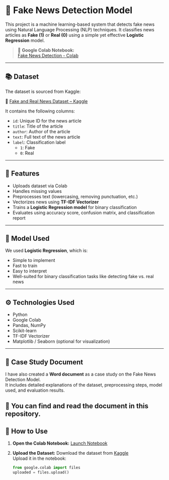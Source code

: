 # 📰 Fake News Detection Model

This project is a machine learning-based system that detects fake news using Natural Language Processing (NLP) techniques. It classifies news articles as **Fake (1)** or **Real (0)** using a simple yet effective **Logistic Regression** model.

> 📍 **Google Colab Notebook:**  
> [Fake News Detection - Colab](https://colab.research.google.com/drive/1YJUUtC0WRhW0XMQaAiLgh9zC1SBhUFgb?usp=sharing)

---

## 📚 Dataset

The dataset is sourced from Kaggle:

🔗 [Fake and Real News Dataset – Kaggle](https://www.kaggle.com/datasets/clmentbisaillon/fake-and-real-news)

It contains the following columns:
- `id`: Unique ID for the news article
- `title`: Title of the article
- `author`: Author of the article
- `text`: Full text of the news article
- `label`: Classification label  
  - `1`: Fake  
  - `0`: Real

---

## 🔧 Features

- Uploads dataset via Colab
- Handles missing values
- Preprocesses text (lowercasing, removing punctuation, etc.)
- Vectorizes news using **TF-IDF Vectorizer**
- Trains a **Logistic Regression model** for binary classification
- Evaluates using accuracy score, confusion matrix, and classification report

---

## 🤖 Model Used

We used **Logistic Regression**, which is:
- Simple to implement
- Fast to train
- Easy to interpret
- Well-suited for binary classification tasks like detecting fake vs. real news

---

## ⚙️ Technologies Used

- Python
- Google Colab
- Pandas, NumPy
- Scikit-learn
- TF-IDF Vectorizer
- Matplotlib / Seaborn (optional for visualization)

---
## 📄 Case Study Document

I have also created a **Word document** as a case study on the Fake News Detection Model.  
It includes detailed explanations of the dataset, preprocessing steps, model used, and evaluation results.

📘 You can find and read the document in this repository.
---
## 🚀 How to Use

1. **Open the Colab Notebook:**
   [Launch Notebook](https://colab.research.google.com/drive/1YJUUtC0WRhW0XMQaAiLgh9zC1SBhUFgb?usp=sharing)

2. **Upload the Dataset:**
   Download the dataset from [Kaggle](https://www.kaggle.com/datasets/clmentbisaillon/fake-and-real-news)  
   Upload it in the notebook:
   ```python
   from google.colab import files
   uploaded = files.upload()
